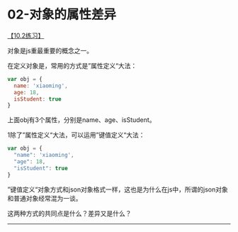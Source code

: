 # 02-对象的属性差异

[【10.2练习】](http://xugaoyang.com/post/59d4597c84a6827ddebeaff0)

对象是js重最重要的概念之一。

在定义对象是，常用的方式是”属性定义“大法：

```js
var obj = {
  name: 'xiaoming',
  age: 18,
  isStudent: true  
}
```

上面obj有3个属性，分别是name、age、isStudent。

1除了”属性定义“大法，可以运用”键值定义“大法：

```js
var obj = {
  "name": 'xiaoming',
  "age": 18,
  "isStudent": true  
}
```

”键值定义“对象方式和json对象格式一样，这也是为什么在js中，所谓的json对象和普通对象经常混为一谈。

这两种方式的共同点是什么？差异又是什么？

---

